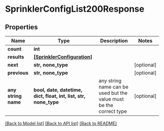 # SprinklerConfigList200Response


## Properties
Name | Type | Description | Notes
------------ | ------------- | ------------- | -------------
**count** | **int** |  | 
**results** | [**[SprinklerConfiguration]**](SprinklerConfiguration.md) |  | 
**next** | **str, none_type** |  | [optional] 
**previous** | **str, none_type** |  | [optional] 
**any string name** | **bool, date, datetime, dict, float, int, list, str, none_type** | any string name can be used but the value must be the correct type | [optional]

[[Back to Model list]](../README.md#documentation-for-models) [[Back to API list]](../README.md#documentation-for-api-endpoints) [[Back to README]](../README.md)



